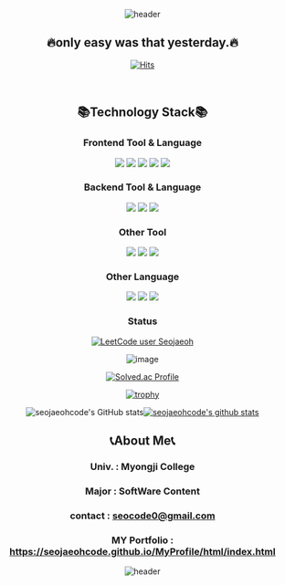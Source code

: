<div align="center">

<!-- 이름 -->
![header](https://capsule-render.vercel.app/api?type=Waving&color=timeGradient&height=300&section=header&text=SeoJaeOh&fontSize=90)

<!-- 신조와 힛 뱃지 -->
## 🔥only easy was that yesterday.🔥

<div align="center">
<p vertical-align="center">

  [![Hits](https://hits.seeyoufarm.com/api/count/incr/badge.svg?url=https%3A%2F%2Fgithub.com%2Fseojaeohcode&count_bg=%2379C83D&title_bg=%23555555&icon=github.svg&icon_color=%23E7E7E7&title=hits&edge_flat=false)](https://hits.seeyoufarm.com)
</p>
<!-- 기술스택 -->
<br>

## 📚Technology Stack📚

### Frontend Tool & Language<br>
<!-- 뷰 -->
<img src="https://img.shields.io/badge/Vue.js-4FC08D?style=flat-square&logo=Vue.js&logoColor=white">
<!-- 리액트 -->
<img src="https://img.shields.io/badge/React-61DAFB?style=flat-square&logo=React&logoColor=white">
<!-- 자바스크립트 -->
<img src="https://img.shields.io/badge/JavaScript-F7DF1E?style=flat-square&logo=JavaScript&logoColor=black">
<!-- html -->
<img src="https://img.shields.io/badge/HTML5-E34F26?style=flat-square&logo=HTML5&logoColor=white">
<!-- css -->
<img src="https://img.shields.io/badge/CSS3-1572B6?style=flat-square&logo=CSS3&logoColor=white">

<br>

### Backend Tool & Language<br>
<!-- 장고 -->
<img src="https://img.shields.io/badge/Django-092E20?style=flat-square&logo=Django&logoColor=white">
<!-- 노드js -->
<img src="https://img.shields.io/badge/Node.js-339933?style=flat-square&logo=Node.js&logoColor=white">
<!-- 파이썬 -->
<img src="https://img.shields.io/badge/Python-3776AB?style=flat-square&logo=Python&logoColor=yellow">

<br>

### Other Tool<br>
<!-- 유니티 -->
<img src="https://img.shields.io/badge/Unity-FFFFFF?style=flat-square&logo=Unity&logoColor=black">
<!-- 안드로이드 -->
<img src="https://img.shields.io/badge/AndroidStudio-3DDC84?style=flat-square&logo=AndroidStudio&logoColor=white">
<!-- 3D맥스 -->
<img src="https://img.shields.io/badge/3DSMAX-0696D7?style=flat-square&logo=Autodesk&logoColor=white">

<br>

### Other Language<br>
<!-- C# -->
<img src="https://img.shields.io/badge/CSharp-239120?style=flat-square&logo=CSharp&logoColor=white">
<!-- Java -->
<img src="https://img.shields.io/badge/Java-007396?style=flat-square&logo=Java&logoColor=black">
<!-- MySql -->
<img src="https://img.shields.io/badge/MySQL-4479A1?style=flat-square&logo=MySQL&logoColor=black">

<!-- 백준,릿코드,코드워즈 깃허브스탯 -->
<br>

### Status<br>
[![LeetCode user Seojaeoh](https://img.shields.io/badge/dynamic/json?style=for-the-badge&labelColor=black&color=%23ffa116&label=Solved&query=solvedOverTotal&url=https%3A%2F%2Fleetcode-badge.vercel.app%2Fapi%2Fusers%2FSeojaeoh&logo=leetcode&logoColor=yellow)](https://leetcode.com/Seojaeoh/)

![image](https://www.codewars.com/users/SeoJaeOh/badges/large)

[![Solved.ac Profile](http://mazassumnida.wtf/api/v2/generate_badge?boj=seojaeoh)](https://solved.ac/profile/seojaeoh)

<!-- [![trophy](https://github-profile-trophy.vercel.app/?username=seojaeohcode&row=1)](https://github.com/ryo-ma/github-profile-trophy) -->
[![trophy](https://github-profile-trophy.vercel.app/?username=seojaeohcode)](https://github.com/ryo-ma/github-profile-trophy)

![seojaeohcode's GitHub stats](https://github-readme-stats.vercel.app/api?username=seojaeohcode&show_icons=true&theme=radical)[![seojaeohcode's github stats](https://github-readme-stats.vercel.app/api/top-langs/?username=seojaeohcode&show_icons=true&hide_border=true&title_color=004386&icon_color=004386&layout=compact)](https://github.com/seojaeohcode)

<!-- 어바웃 미 -->
## 📞About Me📞

### Univ. : Myongji College 
### Major : SoftWare Content
### contact : seocode0@gmail.com
### MY Portfolio : https://seojaeohcode.github.io/MyProfile/html/index.html
  
![header](https://capsule-render.vercel.app/api?type=Waving&color=timeGradient&height=300&section=footer)
</div>
</div>
